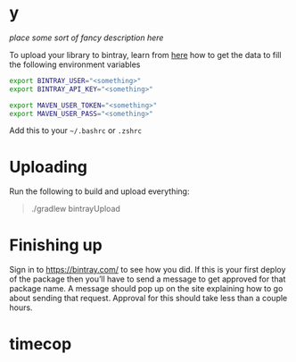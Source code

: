 # y

_place some sort of fancy description here_

To upload your library to bintray, learn from [here](https://medium.com/@ryanseys/publishing-to-maven-central-and-jcenter-2b6376424856#.3518citej) how to get the data to fill the following environment variables

```bash
export BINTRAY_USER="<something>"
export BINTRAY_API_KEY="<something>"

export MAVEN_USER_TOKEN="<something>"
export MAVEN_USER_PASS="<something>"
```
Add this to your `~/.bashrc` or `.zshrc`


# Uploading
Run the following to build and upload everything:

> ./gradlew bintrayUpload

# Finishing up
Sign in to https://bintray.com/ to see how you did. If this is your first deploy of the package then you’ll have to send a message to get approved for that package name. A message should pop up on the site explaining how to go about sending that request. Approval for this should take less than a couple hours.
# timecop
